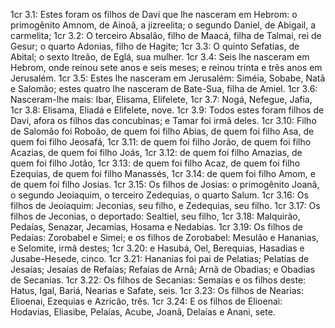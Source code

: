 1cr 3.1: Estes foram os filhos de Davi que lhe nasceram em Hebrom: o primogênito Amnom, de Ainoã, a jizreelita; o segundo Daniel, de Abigail, a carmelita;
1cr 3.2: O terceiro Absalão, filho de Maacá, filha de Talmai, rei de Gesur; o quarto Adonias, filho de Hagite;
1cr 3.3: O quinto Sefatias, de Abital; o sexto Itreão, de Eglá, sua mulher.
1cr 3.4: Seis lhe nasceram em Hebrom, onde reinou sete anos e seis meses; e reinou trinta e três anos em Jerusalém.
1cr 3.5: Estes lhe nasceram em Jerusalém: Siméia, Sobabe, Natã e Salomão; estes quatro lhe nasceram de Bate-Sua, filha de Amiel.
1cr 3.6: Nasceram-lhe mais: Ibar, Elisama, Elifelete,
1cr 3.7: Nogá, Nefegue, Jafia,
1cr 3.8: Elisama, Eliadá e Elifelete, nove.
1cr 3.9: Todos estes foram filhos de Davi, afora os filhos das concubinas; e Tamar foi irmã deles.
1cr 3.10: Filho de Salomão foi Roboão, de quem foi filho Abias, de quem foi filho Asa, de quem foi filho Jeosafá,
1cr 3.11: de quem foi filho Jorão, de quem foi filho Acazias, de quem foi filho Joás,
1cr 3.12: de quem foi filho Amazias, de quem foi filho Jotão,
1cr 3.13: de quem foi filho Acaz, de quem foi filho Ezequias, de quem foi filho Manassés,
1cr 3.14: de quem foi filho Amom, e de quem foi filho Josias.
1cr 3.15: Os filhos de Josias: o primogênito Joanã, o segundo Jeoiaquim, o terceiro Zedequias, o quarto Salum.
1cr 3.16: Os filhos de Jeoiaquim: Jeconias, seu filho, e Zedequias, seu filho.
1cr 3.17: Os filhos de Jeconias, o deportado: Sealtiel, seu filho,
1cr 3.18: Malquirão, Pedaías, Senazar, Jecamias, Hosama e Nedabias.
1cr 3.19: Os filhos de Pedaías: Zorobabel e Simei; e os filhos de Zorobabel: Mesulão e Hananias, e Selomite, irmã destes;
1cr 3.20: e Hasubá, Oel, Berequias, Hasadias e Jusabe-Hesede, cinco.
1cr 3.21: Hananias foi pai de Pelatias; Pelatias de Jesaías; Jesaías de Refaías; Refaías de Arnã; Arnã de Obadias; e Obadias de Secanias.
1cr 3.22: Os filhos de Secanias: Semaías e os filhos deste: Hatus, Igal, Bariá, Nearias e Safate, seis.
1cr 3.23: Os filhos de Nearias: Elioenai, Ezequias e Azricão, três.
1cr 3.24: E os filhos de Elioenai: Hodavias, Eliasibe, Pelaías, Acube, Joanã, Delaías e Anani, sete.
